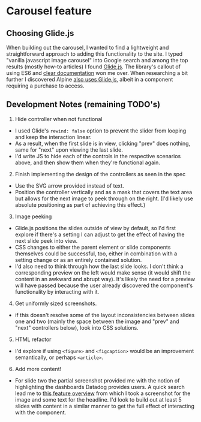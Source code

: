 # Carousel feature

## Choosing Glide.js

When building out the carousel, I wanted to find a lightweight and straightforward approach to adding this functionality to the site. I typed "vanilla javascript image carousel" into Google search and among the top results (mostly how-to articles) I found [Glide.js](https://glidejs.com/). The library's callout of using ES6 and [clear documentation](https://glidejs.com/docs/) won me over. When researching a bit further I discovered Alpine [also uses Glide.js](https://alpinejs.dev/component/glide), albeit in a component requiring a purchase to access.

## Development Notes (remaining TODO's)

1. Hide controller when not functional
- I used Glide's `rewind: false` option to prevent the slider from looping and keep the interaction linear.
- As a result, when the first slide is in view, clicking "prev" does nothing, same for "next" upon viewing the last slide.
- I'd write JS to hide each of the controls in the respective scenarios above, and then show them when they're functional again.
2. Finish implementing the design of the controllers as seen in the spec
- Use the SVG arrow provided instead of text.
- Position the controller vertically and as a mask that covers the text area but allows for the next image to peek through on the right. (I'd likely use absolute positioning as part of achieving this effect.)
3. Image peeking
- Glide.js positions the slides outside of view by default, so I'd first explore if there's a setting I can adjust to get the effect of having the next slide peek into view.
- CSS changes to either the parent element or slide components themselves could be successful, too, either in combination with a setting change or as an entirely contained solution.
- I'd also need to think through how the last slide looks. I don't think a corresponding preview on the left would make sense (it would shift the content in an awkward and abrupt way). It's likely the need for a preview will have passed because the user already discovered the component's functionality by interacting with it.
4. Get uniformly sized screenshots.
- if this doesn't resolve some of the layout inconsistencies between slides one and two (mainly the space between the image and "prev" and "next" controllers below), look into CSS solutions.
5. HTML refactor
- I'd explore if using `<figure>` and `<figcaption>` would be an improvement semantically, or perhaps `<article>`.
6. Add more content!
- For slide two the partial screenshot provided me with the notion of highlighting the dashboards Datadog provides users. A quick search lead me to [this feature overview](https://www.datadoghq.com/dashboards/elb-dashboard/) from which I took a screenshot for the image and some text for the headline. I'd look to build out at least 5 slides with content in a similar manner to get the full effect of interacting with the component.